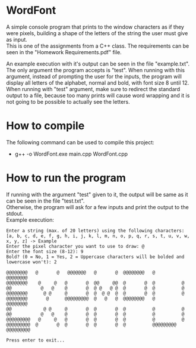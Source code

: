 # WordFont
A simple console program that prints to the window characters as if they were pixels, building a shape of the letters of
the string the user must give as input.  
This is one of the assignments from a C++ class. The requirements can be seen in the "Homework Requirements.pdf" file.  

An example execution with it's output can be seen in the file "example.txt".  
The only argument the program accepts is "test". When running with this argument, instead of prompting the user for the inputs,
the program will display all letters of the alphabet, normal and bold, with font size 8 until 12.  
When running with "test" argument, make sure to redirect the standard output to a file, because too many prints will cause 
word wrapping and it is not going to be possible to actually see the letters.  

# How to compile
The following command can be used to compile this project:  
*  g++ -o WordFont.exe main.cpp WordFont.cpp  

# How to run the program
If running with the argument "test" given to it, the output will be same as it can be seen in the file "test.txt".  
Otherwise, the program will ask for a few inputs and print the output to the stdout.  
Example execution:

```
Enter a string (max. of 20 letters) using the following characters: [a, b, c, d, e, f, g, h, i, j, k, l, m, n, o, p, q, r, s, t, u, v, w, x, y, z] -> Example  
Enter the pixel character you want to use to draw: @  
Enter the font size (8-12): 9  
Bold? (0 = No, 1 = Yes, 2 = Uppercase characters will be bolded and lowercase won't): 2  

@@@@@@@@   @       @   @@@@@@@   @       @  @@@@@@@@   @          @@@@@@@@ 
@@@@@@@@    @     @   @       @  @@     @@  @       @  @          @        
@@           @   @    @       @  @ @   @ @  @       @  @          @        
@@@@@@@@      @ @     @       @  @  @ @  @  @       @  @          @        
@@@@@@@@       @      @@@@@@@@@  @   @   @  @@@@@@@@   @          @@@@@@@@ 
@@            @ @     @       @  @       @  @          @          @        
@@           @   @    @       @  @       @  @          @          @        
@@@@@@@@@   @     @   @       @  @       @  @          @          @        
@@@@@@@@@  @       @  @       @  @       @  @          @@@@@@@@@  @@@@@@@@@

Press enter to exit...
```
